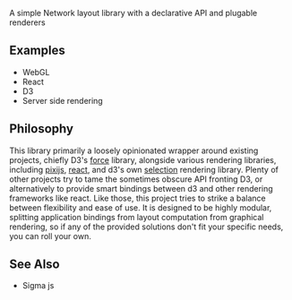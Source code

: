 A simple Network layout library with a declarative API and plugable renderers

## Examples
- WebGL
- React
- D3
- Server side rendering

## Philosophy
This library primarily a loosely opinionated wrapper around existing projects, chiefly D3's [force](https://github.com/d3/d3-force) library, alongside various rendering libraries, including [pixijs](https://www.pixijs.com), [react](https://reactjs.org/), and d3's own [selection](https://github.com/d3/d3-selection) rendering library.  Plenty of other projects try to tame the sometimes obscure API fronting D3, or alternatively to provide smart bindings between d3 and other rendering frameworks like react.  Like those, this project tries to strike a balance between flexibility and ease of use.  It is designed to be highly modular, splitting application bindings from layout computation from graphical rendering, so if any of the provided solutions don't fit your specific needs, you can roll your own.

## See Also
- Sigma js

